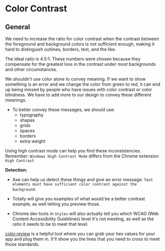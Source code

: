 # Color Contrast

## General

We need to increase the ratio for color contrast when the contrast between the foreground and background colors is not sufficient enough, making it hard to distinguish outlines, borders, text, and the like.

The ideal ratio is 4.5:1. These numbers were chosen because they compensate for the greatest loss in the contrast under most backgrounds and other circumstances.

We shouldn't use color alone to convey meaning. If we want to show something is an error and we change the color from green to red, it can end up being missed by people who have issues with color contrast or color blindness. We have to add more to our design to convey these different meanings.
- To better convey these messages, we should use:
  - typography
  - shapes
  - grids
  - spaces
  - borders
  - extra weight

Using high contrast mode can help you find these inconsistencies. Remember: `Windows High Contrast Mode` differs from the Chrome extension `High Contrast`

**Detection:**

- Axe can help us detect these things and give an error message: `Text elements must have sufficient color contrast against the background`.

- Totally will give you examples of what would be a better contrast example, as well letting you preview those.

- Chrome dev tools in `Styles` will also actually tell you which WCAG (Web Content Accessibility Guidelines) level it's not meeting, as well as the ratio it needs to be to meet that level.

[color.review](https://color.review/) is a helpful tool where you can grab your hex values for your app and plug them in. It'll show you the lines that you need to cross to meet those standards.
